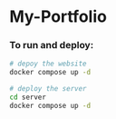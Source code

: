 # My-Portfolio

### To run and deploy:
```bash
# depoy the website
docker compose up -d

# deploy the server
cd server
docker compose up -d
```
